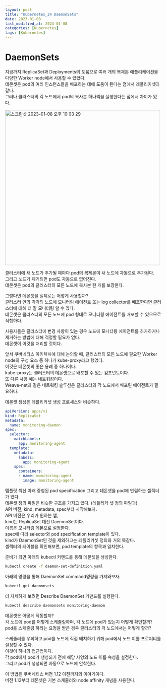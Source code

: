 ```yaml
---
layout: post
title: "Kubernetes_24 DaemonSets"
date: 2023-01-08
last_modified_at: 2023-01-08
categories: [Kubernetes]
tags: [Kubernetes]
---
```


# DaemonSets
지금까지 ReplicaSet과 Deployments의 도움으로 여러 개의 복제본 애플리케이션을 다양한 Worker node에서 사용할 수 있었다.   
데몬셋은 pod의 여러 인스턴스들을 배포하는 데에 도움이 된다는 점에서 레플리카셋과 같다.    
그러나 클러스터의 각 노드에서 pod의 복사본 하나씩을 실행한다는 점에서 차이가 있다.   

<img width="500" alt="스크린샷 2023-01-08 오후 10 03 29" src="https://user-images.githubusercontent.com/83587720/211197476-4ad5aa51-ca4b-4af2-a6e7-e90b30047c93.png">

클러스터에 새 노드가 추가될 때마다 pod의 복제본이 새 노드에 자동으로 추가된다.    
그리고 노드가 제거되면 pod도 자동으로 없어진다.    
데몬셋은 pod의 클러스터의 모든 노드에 복사본 한 개를 보장한다.    

그렇다면 데몬셋을 실제로는 어떻게 사용할까?   
클러스터 안의 각각의 노드에 모니터링 에이전트 또는 log collector를 배포한다면 클러스터에 대해 더 잘 모니터링 할 수 있다.   
데몬셋은 클러스터의 모든 노드에 pod 형태로 모니터링 에이전트를 배포할 수 있으므로 적합하다.   

사용자들은 클러스터에 변경 사항이 있는 경우 노드에 모니터링 에이전트를 추가하거나 제거하는 방법에 대해 걱정할 필요가 없다.    
데몬셋이 이것을 처리할 것이다.   

앞서 쿠버네티스 아키텍처에 대해 논의할 때, 클러스터의 모든 노드에 필요한 Worker node의 구성 요소 중 하나가 kube-proxy라고 했었다.    
이것은 데몬셋의 좋은 용례 중 하나이다.   
kube-proxy는 클러스터의 데몬셋으로 배포할 수 있는 컴포넌트이다.   
또 다른 사용 예는 네트워킹이다.   
Weave-net과 같은 네트워킹 솔루션은 클러스터의 각 노드에서 배포된 에이전트가 필요하다.    

데몬셋 생성은 레플리카셋 생성 프로세스와 비슷하다.   
```yml
apiVersion: apps/v1
kind: ReplicaSet
metadata:
  name: monitoring-daemon
spec:
  selector:
    matchLabels:
      app: monitoring-agent
  template:
    metadata:
      labels:
        app: monitoring-agent
    spec:
      containers:
      - name: monitoring-agent
        image: monitoring-agent
```
템플릿 섹션 아래 중첩된 pod specification 그리고 데몬셋을 pod에 연결하는 셀렉터가 있다.   
데몬셋 정의 파일은 비슷한 구조를 가지고 있다. (레플리카 셋 정의 파일과)   
API 버전, kind, metadata, spec부터 시작해보자.   
API 버전은 우리가 원하는 앱,    
kind는 ReplicaSet 대신 DaemonSet이다.   
이름은 모니터링 데몬으로 설정한다.   
spec에 따라 selector와 pod specification template이 있다.   
kind가 DaemonSet인 것을 제외하고는 레플리카셋 정의와 거의 똑같다.    
셀렉터의 레이블을 확인해보면, pod template의 항목과 일치한다.   

준비가 되면 아래의 kubectl 커맨드를 통해 데몬셋을 생성한다.
```bash
kubectl create -f daemon-set-definition.yaml
```

아래의 명령을 통해 DaemonSet command명령을 가져와보자.
```bash
kubectl get daemonsets
```

더 자세하게 보려면 Describe DaemonSet 커맨드를 실행한다.
```bash
kubectl describe daemonsets monitoring-daemon
```

데몬셋은 어떻게 작동할까?   
각 노드에 pod를 어떻게 스케줄링하며, 각 노드에 pod가 있는지 어떻게 확인할까?   
pod를 스케줄링 하라는 요청을 받은 경우 클러스터의 각 노드에서는 어떻게 할까?   

스케줄러를 우회하고 pod를 노드에 직접 배치하기 위해 pod에서 노드 이름 프로퍼티를 설정할 수 있다.   
이것이 하나의 접근법이다.   
각 pod에서 pod가 생성되기 전에 해당 사양의 노드 이름 속성을 설정한다.   
그리고 pod가 생성되면 자동으로 노드에 안착한다.   

이 방법은 쿠버네티스 버전 1.12 이전까지의 이야기이다.   
버전 1.12부터 데몬셋은 기본 스케줄러와 node affinity 개념을 사용한다.   
